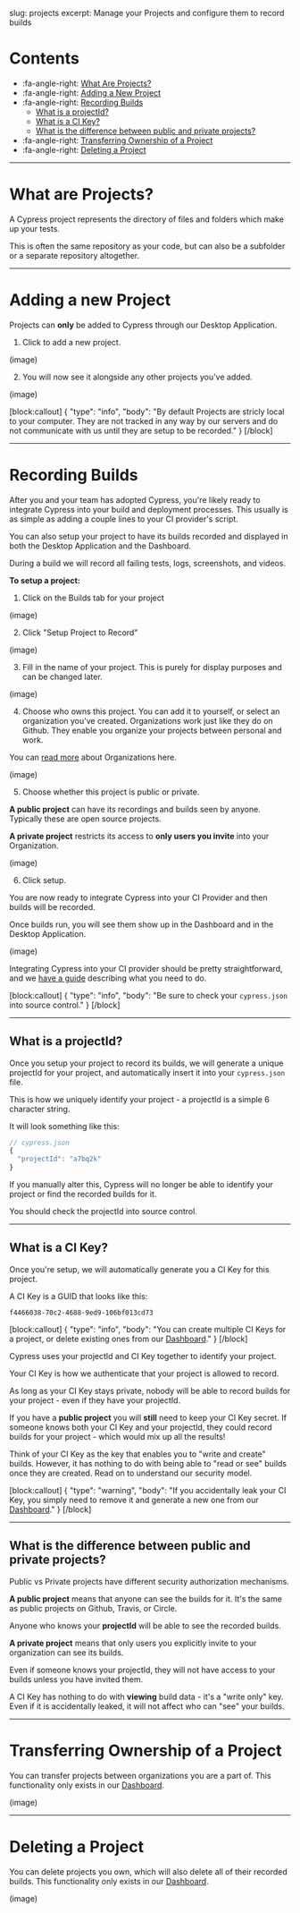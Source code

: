slug: projects
excerpt: Manage your Projects and configure them to record builds

# Contents

- :fa-angle-right: [What Are Projects?](#section-what-are-projects-)
- :fa-angle-right: [Adding a New Project](#section-adding-a-new-project)
- :fa-angle-right: [Recording Builds](#section-recording-builds)
  - [What is a projectId?](#section-what-is-a-projectid-)
  - [What is a CI Key?](#section-what-is-a-ci-key-)
  - [What is the difference between public and private projects?](#section-what-is-the-difference-between-public-and-private-projects-)
- :fa-angle-right: [Transferring Ownership of a Project](#section-transferring-ownership-of-a-project)
- :fa-angle-right: [Deleting a Project](#section-deleting-a-project)

***

# What are Projects?

A Cypress project represents the directory of files and folders which make up your tests.

This is often the same repository as your code, but can also be a subfolder or a separate repository altogether.

***

# Adding a new Project

Projects can **only** be added to Cypress through our Desktop Application.

1. Click to add a new project.

(image)

2. You will now see it alongside any other projects you've added.

(image)

[block:callout]
{
  "type": "info",
  "body": "By default Projects are stricly local to your computer. They are not tracked in any way by our servers and do not communicate with us until they are setup to be recorded."
}
[/block]

***

# Recording Builds

After you and your team has adopted Cypress, you're likely ready to integrate Cypress into your build and deployment processes. This usually is as simple as adding a couple lines to your CI provider's script.

You can also setup your project to have its builds recorded and displayed in both the Desktop Application and the Dashboard.

During a build we will record all failing tests, logs, screenshots, and videos.

**To setup a project:**

1. Click on the Builds tab for your project

(image)

2. Click "Setup Project to Record"

(image)

3. Fill in the name of your project. This is purely for display purposes and can be changed later.

(image)

4. Choose who owns this project. You can add it to yourself, or select an organization you've created. Organizations work just like they do on Github. They enable you organize your projects between personal and work.

You can [read more](https://on.cypress.io/guides/organizations) about Organizations here.

(image)

5. Choose whether this project is public or private.

**A public project** can have its recordings and builds seen by anyone. Typically these are open source projects.

**A private project** restricts its access to **only users you invite** into your Organization.

(image)

6. Click setup.

You are now ready to integrate Cypress into your CI Provider and then builds will be recorded.

Once builds run, you will see them show up in the Dashboard and in the Desktop Application.

(image)

Integrating Cypress into your CI provider should be pretty straightforward, and we [have a guide](https://on.cypress.io/guides/continuous-integration) describing what you need to do.

[block:callout]
{
  "type": "info",
  "body": "Be sure to check your `cypress.json` into source control."
}
[/block]

***

## What is a projectId?

Once you setup your project to record its builds, we will generate a unique projectId for your project, and automatically insert it into your `cypress.json` file.

This is how we uniquely identify your project - a projectId is a simple 6 character string.

It will look something like this:

```javascript
// cypress.json
{
  "projectId": "a7bq2k"
}
```

If you manually alter this, Cypress will no longer be able to identify your project or find the recorded builds for it.

You should check the projectId into source control.

***

## What is a CI Key?

Once you're setup, we will automatically generate you a CI Key for this project.

A CI Key is a GUID that looks like this:

```shell
f4466038-70c2-4688-9ed9-106bf013cd73
```

[block:callout]
{
  "type": "info",
  "body": "You can create multiple CI Keys for a project, or delete existing ones from our [Dashboard](https://on.cypress.io/dashboard)."
}
[/block]

Cypress uses your projectId and CI Key together to identify your project.

Your CI Key is how we authenticate that your project is allowed to record.

As long as your CI Key stays private, nobody will be able to record builds for your project - even if they have your projectId.

If you have a **public project** you will **still** need to keep your CI Key secret. If someone knows both your CI Key and your projectId, they could record builds for your project - which would mix up all the results!

Think of your CI Key as the key that enables you to "write and create" builds. However, it has nothing to do with being able to "read or see" builds once they are created. Read on to understand our security model.


[block:callout]
{
  "type": "warning",
  "body": "If you accidentally leak your CI Key, you simply need to remove it and generate a new one from our [Dashboard](https://on.cypress.io/dashboard)."
}
[/block]

***

## What is the difference between public and private projects?

Public vs Private projects have different security authorization mechanisms.

**A public project** means that anyone can see the builds for it. It's the same as public projects on Github, Travis, or Circle.

Anyone who knows your **projectId** will be able to see the recorded builds.

**A private project** means that only users you explicitly invite to your organization can see its builds.

Even if someone knows your projectId, they will not have access to your builds unless you have invited them.

A CI Key has nothing to do with **viewing** build data - it's a "write only" key. Even if it is accidentally leaked, it will not affect who can "see" your builds.

***

# Transferring Ownership of a Project

You can transfer projects between organizations you are a part of. This functionality only exists in our [Dashboard](https://on.cypress.io/dashboard).

(image)

***

# Deleting a Project

You can delete projects you own, which will also delete all of their recorded builds. This functionality only exists in our [Dashboard](https://on.cypress.io/dashboard).

(image)
